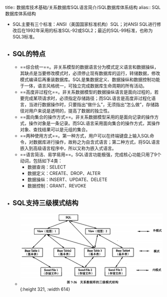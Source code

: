title:: 数据库技术基础/关系数据库SQL语言简介/SQL数据库体系结构
alias:: SQL数据库体系结构

- SQL主要有三个标准：ANSI（美国国家标准机构）SQL；对ANSI SQL进行修改后在1992年采用的标准SQL-92或SQL2；最近的SQL-99标准，也称为SQL3标准。
- ## SQL的特点
	- ==综合统一==。非关系模型的数据语言分为模式定义语言和数据操纵，其缺点是当要修改模式时，必须停止现有数据库的运行，转储数据，修改模式编译后再重装数据库。SQL是集数据定义、数据操纵和数据控制功能于一体，语言风格统一，可独立完成数据库生命周期的所有活动。
	- ==高度非过程化==。非关系数据模型的数据操纵语言是面向过程的，若要完成某项请求时，必须指定存储路径；而SQL语言是高度非过程化语言，当进行数据操作时，只要指出“做什么”，无须指出“怎么做”，存储路径对用户来说是透明的，提高了数据的独立性。
	- ==面向集合的操作方式==。非关系数据模型采用的是面向记录的操作方式，操作对象是一条记录。而SQL语言采用面向集合的操作方式，其操作对象、查找结果可以是元组的集合。
	- ==两种使用方式==。第一种方式，用户可以在终端键盘上输入SQL命令，对数据库进行操作，故称之为自含式语言；第二种方式，将SQL语言嵌入到高级语言程序中，所以又称为嵌入式语言。
	- ==语言简洁、易学易用==。SQL语言功能极强，完成核心功能只用了9个动词，包括如下4类：
		- 数据查询：SELECT
		- 数据定义：CREATE、DROP、ALTER
		- 数据操纵：INSERT、UPDATE、DELETE
		- 数据控制：GRANT、REVOKE
- ## SQL支持三级模式结构
	- ![image.png](../assets/image_1649126526358_0.png){:height 321, :width 614}